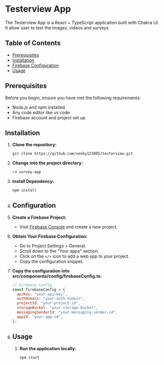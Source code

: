 # Testerview App

The Testerview App is a React + TypeScript application built with Chakra UI. It allow user to test the images, videos and surveys

## Table of Contents

- [Prerequisites](#prerequisites)
- [Installation](#installation)
- [Firebase Configuration](#Configuration)
- [Usage](#usage)

## Prerequisites

Before you begin, ensure you have met the following requirements:

- Node.js and npm installed
- Any code editor like vs code
- Firebase account and project set up

## Installation

1. **Clone the repository:**

   ```bash
   git clone https://github.com/venky123895/testerview.git

2. **Change into the project directory:**

   ```bash
   cd survey-app

3. **Install Dependency:**

    ```bash
   npm install

4. ## Configuration

1. **Create a Firebase Project:**
   - Visit [Firebase Console](https://console.firebase.google.com/) and create a new project.

2. **Obtain Your Firebase Configuration:**
   - Go to Project Settings > General.
   - Scroll down to the "Your apps" section.
   - Click on the `</>` icon to add a web app to your project.
   - Copy the configuration snippet.

3. **Copy the configuration into src/components/config/firebaseConfig.ts:**
   ```javascript
   // Firebase Config
   const firebaseConfig = {
     apiKey: "your-api-key",
     authDomain: "your-auth-domain",
     projectId: "your-project-id",
     storageBucket: "your-storage-bucket",
     messagingSenderId: "your-messaging-sender-id",
     appId: "your-app-id",
   };

1. ## Usage
   1. **Run the application locally:**
      ```bash
      npm start

